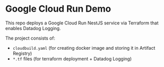 # Google Cloud Run Demo

This repo deploys a Google Cloud Run NestJS service via Terraform that enables Datadog Logging. 

The project consists of:
- `cloudbuild.yaml` (for creating docker image and storing it in Artifact Registry)
- `*.tf` files (for terraform deployment + Datadog Logging)
